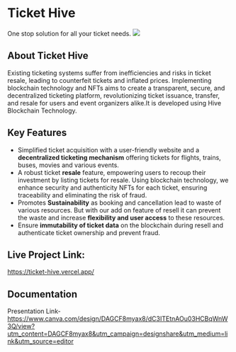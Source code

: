 # Ticket Hive
One stop solution for all your ticket needs.
![](https://images.ecency.com/DQmSEXUZ8onircidFnDefmxxAGzTLJ4cR95Y4WjjZp1NJsm/divijss.jpeg)

## About Ticket Hive

Existing ticketing systems suffer from inefficiencies and risks in ticket resale, leading to counterfeit tickets and inflated prices. Implementing blockchain technology and NFTs aims to create a transparent, secure, and decentralized ticketing platform, revolutionizing ticket issuance, transfer, and resale for users and event organizers alike.It is developed using Hive Blockchain Technology.

## Key Features

* Simplified ticket acquisition with a user-friendly website and a **decentralized ticketing mechanism** offering tickets for flights, trains, buses, movies and various events.
* A robust ticket **resale** feature, empowering users to recoup their investment by listing tickets for resale. Using blockchain technology, we enhance security and authenticity NFTs for each ticket, ensuring traceability and eliminating the risk of fraud. 
* Promotes **Sustainability** as booking and cancellation lead to waste of various resources. But with our add on feature of resell it can prevent the waste and increase **flexibility and user access** to these resources.
* Ensure **immutability of ticket data** on the blockchain during resell and authenticate ticket ownership and prevent fraud.

## Live Project Link: 

https://ticket-hive.vercel.app/

## Documentation
Presentation Link-https://www.canva.com/design/DAGCF8myax8/dC3ITEtnAOu03HCBqWnW3Q/view?utm_content=DAGCF8myax8&utm_campaign=designshare&utm_medium=link&utm_source=editor



